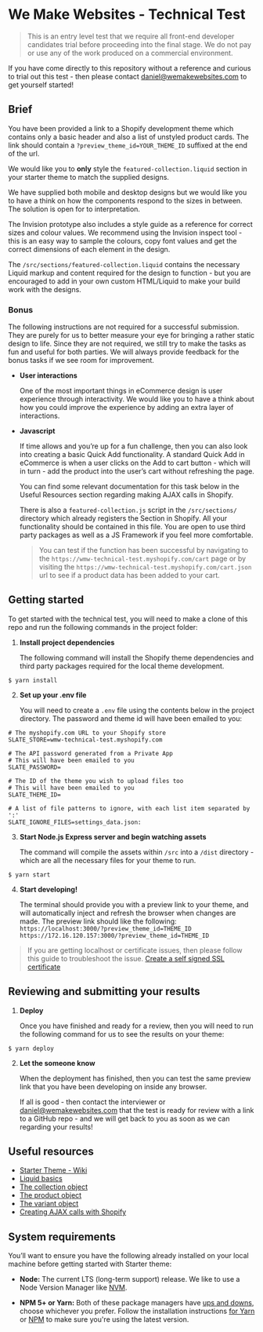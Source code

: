 # We Make Websites - Technical Test

> This is an entry level test that we require all front-end developer candidates trial before proceeding into the final stage. We do not pay or use any of the work produced on a commercial environment.

If you have come directly to this repository without a reference and curious to trial out this test - then please contact daniel@wemakewebsites.com to get yourself started!

## Brief
You have been provided a link to a Shopify development theme which contains only a basic header and also a list of unstyled product cards. The link should contain a `?preview_theme_id=YOUR_THEME_ID` suffixed at the end of the url.

We would like you to **only** style the `featured-collection.liquid` section in your starter theme to match the supplied designs.

We have supplied both mobile and desktop designs but we would like you to have a think on how the components respond to the sizes in between. The solution is open for to interpretation.

The Invision prototype also includes a style guide as a reference for correct sizes and colour values. We recommend using the Invision inspect tool - this is an easy way to sample the colours, copy font values and get the correct dimensions of each element in the design.

The `/src/sections/featured-collection.liquid` contains the necessary Liquid markup and content required for the design to function - but you are encouraged to add in your own custom HTML/Liquid to make your build work with the designs.

### Bonus
The following instructions are not required for a successful submission. They are purely for us to better measure your eye for bringing a rather static design to life. Since they are not required, we still try to make the tasks as fun and useful for both parties. We will always provide feedback for the bonus tasks if we see room for improvement.

- **User interactions**
  
  One of the most important things in eCommerce design is user experience through interactivity. We would like you to have a think about how you could improve the experience by adding an extra layer of interactions.

- **Javascript**

  If time allows and you’re up for a fun challenge, then you can also look into creating a basic Quick Add functionality. A standard Quick Add in eCommerce is when a user clicks on the Add to cart button - which will in turn - add the product into the user’s cart without refreshing the page.
  
  You can find some relevant documentation for this task below in the Useful Resources section regarding making AJAX calls in Shopify.
  
  There is also a `featured-collection.js` script in the `/src/sections/` directory which already registers the Section in Shopify. All your functionality should be contained in this file. You are open to use third party packages as well as a JS Framework if you feel more comfortable.
  
  > You can test if the function has been successful by navigating to the `https://wmw-technical-test.myshopify.com/cart` page or by visiting the  `https://wmw-technical-test.myshopify.com/cart.json` url to see if a product data has been added to your cart.

## Getting started

To get started with the technical test, you will need to make a clone of this repo and run the following commands in the project folder:

1. **Install project dependencies**

   The following command will install the Shopify theme dependencies and third party packages required for the local theme development.

```
$ yarn install
```

2. **Set up your .env file**
   
   You will need to create a `.env` file using the contents below in the project directory. The password and theme id will have been emailed to you:

```
# The myshopify.com URL to your Shopify store 
SLATE_STORE=wmw-technical-test.myshopify.com

# The API password generated from a Private App 
# This will have been emailed to you
SLATE_PASSWORD=

# The ID of the theme you wish to upload files too
# This will have been emailed to you
SLATE_THEME_ID=

# A list of file patterns to ignore, with each list item separated by ':' 
SLATE_IGNORE_FILES=settings_data.json:
```

3. **Start Node.js Express server and begin watching assets**
   
   The command will compile the assets within `/src` into a `/dist` directory - which are all the necessary files for your theme to run.

```
$ yarn start
```

4. **Start developing!**
   
   The terminal should provide you with a preview link to your theme, and will automatically inject and refresh the browser when changes are made. The preview link should like the following:
`https://localhost:3000/?preview_theme_id=THEME_ID`
`https://172.16.120.157:3000/?preview_theme_id=THEME_ID `

> If you are getting localhost or certificate issues, then please follow this guide to troubleshoot the issue. 
> [Create a self signed SSL certificate](https://github.com/Shopify/slate/wiki/4.-Create-a-self-signed-SSL-certificate)

## Reviewing and submitting your results
1. **Deploy**
   
   Once you have finished and ready for a review, then you will need to run the following command for us to see the results on your theme:
```
$ yarn deploy
``` 

2. **Let the someone know**
   
   When the deployment has finished, then you can test the same preview link that you have been developing on inside any browser.
   
   If all is good - then contact the interviewer or daniel@wemakewebsites.com that the test is ready for review with a link to a GitHub repo - and we will get back to you as soon as we can regarding your results!
   
## Useful resources
- [Starter Theme - Wiki](https://github.com/Shopify/starter-theme)
- [Liquid basics](https://help.shopify.com/en/themes/liquid/basics#objects)
- [The collection object](https://help.shopify.com/en/themes/liquid/objects/collection)
- [The product object](https://help.shopify.com/en/themes/liquid/objects/product)
- [The variant object](https://help.shopify.com/en/themes/liquid/objects/variant)
- [Creating AJAX calls with Shopify](https://help.shopify.com/en/themes/development/getting-started/using-ajax-api)

## System requirements
You’ll want to ensure you have the following already installed on your local machine before getting started with Starter theme:

- **Node:** The current LTS (long-term support) release. We like to use a Node Version Manager like [NVM](https://github.com/creationix/nvm).

- **NPM 5+ or Yarn:** Both of these package managers have [ups and downs](https://blog.risingstack.com/yarn-vs-npm-node-js-package-managers/), choose whichever you prefer. Follow the installation instructions [for Yarn](https://yarnpkg.com/en/docs/install) or [NPM](https://www.npmjs.com/get-npm) to make sure you're using the latest version.


